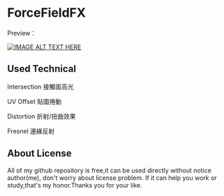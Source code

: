 # ForceFieldFX

Preview：

[![IMAGE ALT TEXT HERE](http://img.youtube.com/vi/wbL2FCxlCe4/0.jpg)](https://www.youtube.com/watch?v=wbL2FCxlCe4)

## Used Technical

  Intersection 接觸面高光
  
  UV Offset 貼圖捲動
  
  Distortion 折射/扭曲效果
  
  Fresnel 邊緣反射
  
## About License 
All of my github repository is free,it can be used directly without notice author(me), don't worry about license problem.
If it can help you work or study,that's my honor.Thanks you for your like.
